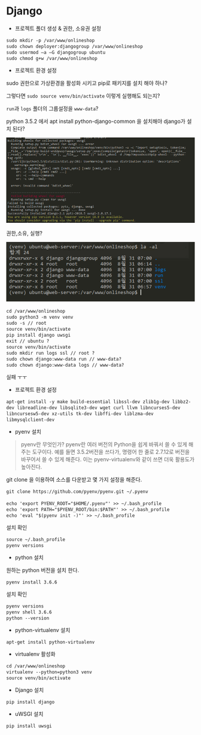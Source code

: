 # Django

- 프로젝트 폴더 생성 & 권한, 소유권 설정

```commandline
sudo mkdir -p /var/www/onlineshop
sudo chown deployer:djangogroup /var/www/onlineshop
sudo usermod –a –G djangogroup ubuntu
sudo chmod g+w /var/www/onlineshop
```

- 프로젝트 환경 설정

sudo 권한으로 가상환경을 활성화 시키고 pip로 패키지를 설치 해야 하나?

그렇다면 `sudo source venv/bin/activate` 이렇게 실행해도 되는지?

`run`과 `logs` 폴더의 그룹설정을 `www-data`?

python 3.5.2 에서 apt install python-django-common 을 설치해야 django가 설치 된다?

![uwsgi-error](/img/uwsgi_install_error.png)

권한,소유, 실행?

![uwsgi-error](/img/uwsgi_install_error2.png)

```commandline
cd /var/www/onlineshop
sudo python3 -m venv venv
sudo -s // root
source venv/bin/activate
pip install django uwsgi
exit // ubuntu ?
source venv/bin/activate
sudo mkdir run logs ssl // root ?
sudo chown django:www-data run // www-data?
sudo chown django:www-data logs // www-data?
```

실패 ㅜㅜ

- 프로젝트 환경 설정

```commandline
apt-get install -y make build-essential libssl-dev zlib1g-dev libbz2-dev libreadline-dev libsqlite3-dev wget curl llvm libncurses5-dev libncursesw5-dev xz-utils tk-dev libffi-dev liblzma-dev libmysqlclient-dev
```

- pyenv 설치

>pyenv란 무엇인가?
pyenv란 여러 버전의 Python을 쉽게 바꿔서 쓸 수 있게 해주는 도구이다.
예를 들면 3.5.2버전을 쓰다가, 명령어 한 줄로 2.7.12로 버전을 바꾸어서 쓸 수 있게 해준다.
이는 pyenv-virtualenv와 같이 쓰면 더욱 활용도가 높아진다.

git clone 을 이용하여 소스를 다운받고 몇 가지 설정을 해준다.

```commandline
git clone https://github.com/pyenv/pyenv.git ~/.pyenv

echo 'export PYENV_ROOT="$HOME/.pyenv"' >> ~/.bash_profile
echo 'export PATH="$PYENV_ROOT/bin:$PATH"' >> ~/.bash_profile
echo 'eval "$(pyenv init -)"' >> ~/.bash_profile
```

설치 확인

```commandline
source ~/.bash_profile
pyenv versions
```

- python 설치

원하는 python 버전을 설치 한다.

```commandline
pyenv install 3.6.6
```

설치 확인

```commandline
pyenv versions
pyenv shell 3.6.6
python --version
```

- python-virtualenv 설치

```commandline
apt-get install python-virtualenv
```

- virtualenv 활성화

```commandline
cd /var/www/onlineshop
virtualenv --python=python3 venv
source venv/bin/activate
```

- Django 설치

```commandline
pip install django
```

- uWSGI 설치

```commandline
pip install uwsgi
```